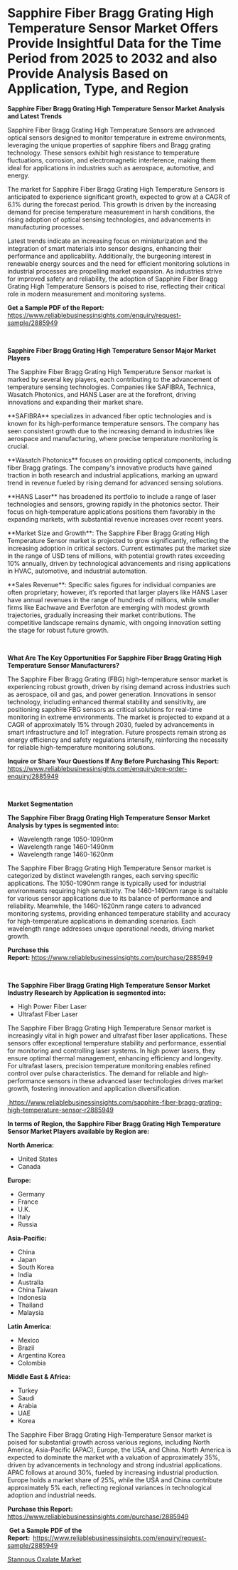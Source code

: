 <p><h1>Sapphire Fiber Bragg Grating High Temperature Sensor Market Offers Provide Insightful Data for the Time Period from 2025 to 2032 and also Provide Analysis Based on Application, Type, and Region</h1></p><p><strong>Sapphire Fiber Bragg Grating High Temperature Sensor Market Analysis and Latest Trends</strong></p>
<p><p>Sapphire Fiber Bragg Grating High Temperature Sensors are advanced optical sensors designed to monitor temperature in extreme environments, leveraging the unique properties of sapphire fibers and Bragg grating technology. These sensors exhibit high resistance to temperature fluctuations, corrosion, and electromagnetic interference, making them ideal for applications in industries such as aerospace, automotive, and energy.</p><p>The market for Sapphire Fiber Bragg Grating High Temperature Sensors is anticipated to experience significant growth, expected to grow at a CAGR of 6.1% during the forecast period. This growth is driven by the increasing demand for precise temperature measurement in harsh conditions, the rising adoption of optical sensing technologies, and advancements in manufacturing processes. </p><p>Latest trends indicate an increasing focus on miniaturization and the integration of smart materials into sensor designs, enhancing their performance and applicability. Additionally, the burgeoning interest in renewable energy sources and the need for efficient monitoring solutions in industrial processes are propelling market expansion. As industries strive for improved safety and reliability, the adoption of Sapphire Fiber Bragg Grating High Temperature Sensors is poised to rise, reflecting their critical role in modern measurement and monitoring systems.</p></p>
<p><strong>Get a Sample PDF of the Report:&nbsp;</strong> <a href="https://www.reliablebusinessinsights.com/enquiry/request-sample/2885949?utm_campaign=2247&utm_medium=2&utm_source=Github&utm_content=ia&utm_term=13032025&utm_id=sapphire-fiber-bragg-grating-high-temperature-sensor">https://www.reliablebusinessinsights.com/enquiry/request-sample/2885949</a></p>
<p>&nbsp;</p>
<p><strong>Sapphire Fiber Bragg Grating High Temperature Sensor Major Market Players</strong></p>
<p><p>The Sapphire Fiber Bragg Grating High Temperature Sensor market is marked by several key players, each contributing to the advancement of temperature sensing technologies. Companies like SAFIBRA, Technica, Wasatch Photonics, and HANS Laser are at the forefront, driving innovations and expanding their market share.</p><p>**SAFIBRA** specializes in advanced fiber optic technologies and is known for its high-performance temperature sensors. The company has seen consistent growth due to the increasing demand in industries like aerospace and manufacturing, where precise temperature monitoring is crucial.</p><p>**Wasatch Photonics** focuses on providing optical components, including fiber Bragg gratings. The company's innovative products have gained traction in both research and industrial applications, marking an upward trend in revenue fueled by rising demand for advanced sensing solutions.</p><p>**HANS Laser** has broadened its portfolio to include a range of laser technologies and sensors, growing rapidly in the photonics sector. Their focus on high-temperature applications positions them favorably in the expanding markets, with substantial revenue increases over recent years.</p><p>**Market Size and Growth**: The Sapphire Fiber Bragg Grating High Temperature Sensor market is projected to grow significantly, reflecting the increasing adoption in critical sectors. Current estimates put the market size in the range of USD tens of millions, with potential growth rates exceeding 10% annually, driven by technological advancements and rising applications in HVAC, automotive, and industrial automation.</p><p>**Sales Revenue**: Specific sales figures for individual companies are often proprietary; however, it’s reported that larger players like HANS Laser have annual revenues in the range of hundreds of millions, while smaller firms like Eachwave and Everfoton are emerging with modest growth trajectories, gradually increasing their market contributions. The competitive landscape remains dynamic, with ongoing innovation setting the stage for robust future growth.</p></p>
<p>&nbsp;</p>
<p><strong>What Are The Key Opportunities For Sapphire Fiber Bragg Grating High Temperature Sensor Manufacturers?</strong></p>
<p><p>The Sapphire Fiber Bragg Grating (FBG) high-temperature sensor market is experiencing robust growth, driven by rising demand across industries such as aerospace, oil and gas, and power generation. Innovations in sensor technology, including enhanced thermal stability and sensitivity, are positioning sapphire FBG sensors as critical solutions for real-time monitoring in extreme environments. The market is projected to expand at a CAGR of approximately 15% through 2030, fueled by advancements in smart infrastructure and IoT integration. Future prospects remain strong as energy efficiency and safety regulations intensify, reinforcing the necessity for reliable high-temperature monitoring solutions.</p></p>
<p><strong>Inquire or Share Your Questions If Any Before Purchasing This Report:</strong> <a href="https://www.reliablebusinessinsights.com/enquiry/pre-order-enquiry/2885949?utm_campaign=2247&utm_medium=2&utm_source=Github&utm_content=ia&utm_term=13032025&utm_id=sapphire-fiber-bragg-grating-high-temperature-sensor">https://www.reliablebusinessinsights.com/enquiry/pre-order-enquiry/2885949</a></p>
<p>&nbsp;</p>
<p><strong>Market Segmentation</strong></p>
<p><strong>The Sapphire Fiber Bragg Grating High Temperature Sensor Market Analysis by types is segmented into:</strong></p>
<p><ul><li>Wavelength range 1050-1090nm</li><li>Wavelength range 1460-1490nm</li><li>Wavelength range 1460-1620nm</li></ul></p>
<p><p>The Sapphire Fiber Bragg Grating High Temperature Sensor market is categorized by distinct wavelength ranges, each serving specific applications. The 1050-1090nm range is typically used for industrial environments requiring high sensitivity. The 1460-1490nm range is suitable for various sensor applications due to its balance of performance and reliability. Meanwhile, the 1460-1620nm range caters to advanced monitoring systems, providing enhanced temperature stability and accuracy for high-temperature applications in demanding scenarios. Each wavelength range addresses unique operational needs, driving market growth.</p></p>
<p><strong>Purchase this Report:&nbsp;</strong><a href="https://www.reliablebusinessinsights.com/purchase/2885949?utm_campaign=2247&utm_medium=2&utm_source=Github&utm_content=ia&utm_term=13032025&utm_id=sapphire-fiber-bragg-grating-high-temperature-sensor">https://www.reliablebusinessinsights.com/purchase/2885949</a></p>
<p>&nbsp;</p>
<p><strong>The Sapphire Fiber Bragg Grating High Temperature Sensor Market Industry Research by Application is segmented into:</strong></p>
<p><ul><li>High Power Fiber Laser</li><li>Ultrafast Fiber Laser</li></ul></p>
<p><p>The Sapphire Fiber Bragg Grating High Temperature Sensor market is increasingly vital in high power and ultrafast fiber laser applications. These sensors offer exceptional temperature stability and performance, essential for monitoring and controlling laser systems. In high power lasers, they ensure optimal thermal management, enhancing efficiency and longevity. For ultrafast lasers, precision temperature monitoring enables refined control over pulse characteristics. The demand for reliable and high-performance sensors in these advanced laser technologies drives market growth, fostering innovation and application diversification.</p></p>
<p><a href="https://www.reliablebusinessinsights.com/sapphire-fiber-bragg-grating-high-temperature-sensor-r2885949?utm_campaign=2247&utm_medium=2&utm_source=Github&utm_content=ia&utm_term=13032025&utm_id=sapphire-fiber-bragg-grating-high-temperature-sensor">&nbsp;https://www.reliablebusinessinsights.com/sapphire-fiber-bragg-grating-high-temperature-sensor-r2885949</a></p>
<p><strong>In terms of Region, the Sapphire Fiber Bragg Grating High Temperature Sensor Market Players available by Region are:</strong></p>
<p>
    <p> <strong> North America: </strong>
        <ul>
            <li>United States</li>
            <li>Canada</li>
        </ul>
        </p> 
    <p> <strong> Europe: </strong>
        <ul>
            <li>Germany</li>
            <li>France</li>
            <li>U.K.</li>
            <li>Italy</li>
            <li>Russia</li>
        </ul>
        </p> 
    <p> <strong> Asia-Pacific: </strong>
        <ul>
            <li>China</li>
            <li>Japan</li>
            <li>South Korea</li>
            <li>India</li>
            <li>Australia</li>
            <li>China Taiwan</li>
            <li>Indonesia</li>
            <li>Thailand</li>
            <li>Malaysia</li>
        </ul>
        </p> 
    <p> <strong> Latin America: </strong>
        <ul>
            <li>Mexico</li>
            <li>Brazil</li>
            <li>Argentina Korea</li>
            <li>Colombia</li>
        </ul>
        </p> 
    <p> <strong> Middle East & Africa: </strong>
        <ul>
            <li>Turkey</li>
            <li>Saudi</li>
            <li>Arabia</li>
            <li>UAE</li>
            <li>Korea</li>
        </ul>
    </p>
    </p>
<p><p>The Sapphire Fiber Bragg Grating High-Temperature Sensor market is poised for substantial growth across various regions, including North America, Asia-Pacific (APAC), Europe, the USA, and China. North America is expected to dominate the market with a valuation of approximately 35%, driven by advancements in technology and strong industrial applications. APAC follows at around 30%, fueled by increasing industrial production. Europe holds a market share of 25%, while the USA and China contribute approximately 5% each, reflecting regional variances in technological adoption and industrial needs.</p></p>
<p><strong>Purchase this Report: </strong><a href="https://www.reliablebusinessinsights.com/purchase/2885949?utm_campaign=2247&utm_medium=2&utm_source=Github&utm_content=ia&utm_term=13032025&utm_id=sapphire-fiber-bragg-grating-high-temperature-sensor">https://www.reliablebusinessinsights.com/purchase/2885949</a></p>
<p>&nbsp;<strong>Get a Sample PDF of the Report:&nbsp;&nbsp;</strong><a href="https://www.reliablebusinessinsights.com/enquiry/request-sample/2885949?utm_campaign=2247&utm_medium=2&utm_source=Github&utm_content=ia&utm_term=13032025&utm_id=sapphire-fiber-bragg-grating-high-temperature-sensor">https://www.reliablebusinessinsights.com/enquiry/request-sample/2885949</a></p>
<p><strong></strong></p>
<p><p><a href="https://github.com/gerdabatiskzv9/Market-Research-Report-List-1/blob/main/stannous-oxalate-market.md?utm_campaign=2247&utm_medium=2&utm_source=Github&utm_content=ia&utm_term=13032025&utm_id=sapphire-fiber-bragg-grating-high-temperature-sensor">Stannous Oxalate Market</a></p></p>